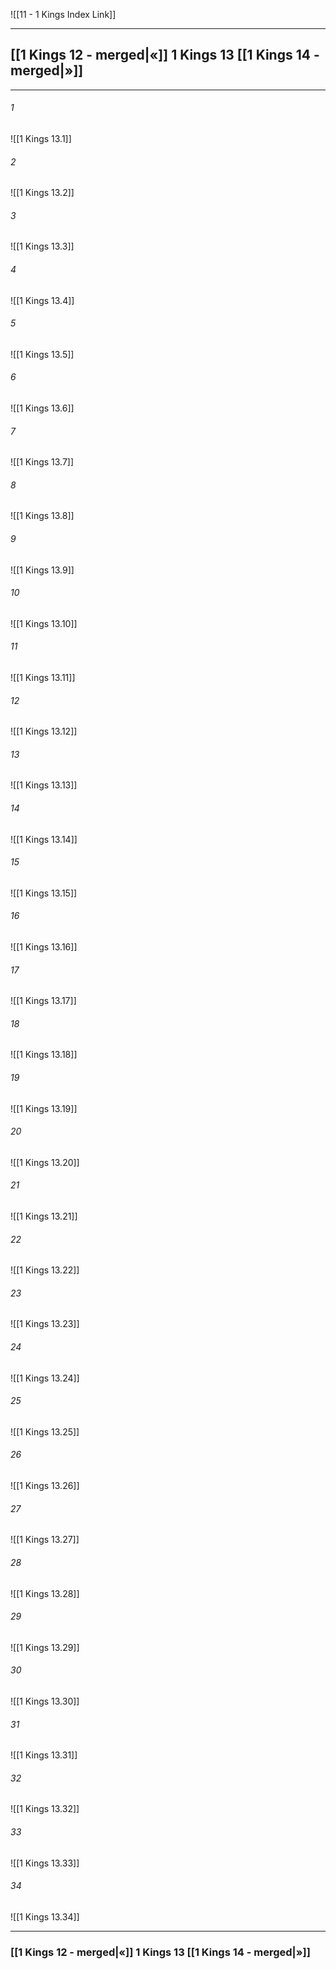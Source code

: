 ![[11 - 1 Kings Index Link]]

---
##  [[1 Kings 12 - merged|«]] 1 Kings 13 [[1 Kings 14 - merged|»]]

---

###### 1
![[1 Kings 13.1]] 

###### 2
![[1 Kings 13.2]] 

###### 3
![[1 Kings 13.3]] 

###### 4
![[1 Kings 13.4]]

###### 5 
![[1 Kings 13.5]] 

###### 6
![[1 Kings 13.6]] 

###### 7
![[1 Kings 13.7]] 

###### 8
![[1 Kings 13.8]] 

###### 9
![[1 Kings 13.9]] 

###### 10
![[1 Kings 13.10]] 

###### 11
![[1 Kings 13.11]] 

###### 12
![[1 Kings 13.12]]

###### 13
![[1 Kings 13.13]] 

###### 14
![[1 Kings 13.14]] 

###### 15
![[1 Kings 13.15]]

###### 16
![[1 Kings 13.16]] 

###### 17
![[1 Kings 13.17]]

###### 18
![[1 Kings 13.18]] 

###### 19
![[1 Kings 13.19]] 

###### 20
![[1 Kings 13.20]]

###### 21
![[1 Kings 13.21]] 

###### 22
![[1 Kings 13.22]] 

###### 23
![[1 Kings 13.23]]

###### 24
![[1 Kings 13.24]] 

###### 25
![[1 Kings 13.25]]

###### 26
![[1 Kings 13.26]] 

###### 27
![[1 Kings 13.27]] 

###### 28
![[1 Kings 13.28]]

###### 29
![[1 Kings 13.29]] 

###### 30
![[1 Kings 13.30]] 

###### 31
![[1 Kings 13.31]] 

###### 32
![[1 Kings 13.32]] 

###### 33
![[1 Kings 13.33]]

###### 34
![[1 Kings 13.34]] 


---
###  [[1 Kings 12 - merged|«]] 1 Kings 13 [[1 Kings 14 - merged|»]]